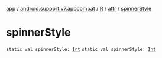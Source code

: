 [app](../../../index.md) / [android.support.v7.appcompat](../../index.md) / [R](../index.md) / [attr](index.md) / [spinnerStyle](./spinner-style.md)

# spinnerStyle

`static val spinnerStyle: `[`Int`](https://kotlinlang.org/api/latest/jvm/stdlib/kotlin/-int/index.html)
`static val spinnerStyle: `[`Int`](https://kotlinlang.org/api/latest/jvm/stdlib/kotlin/-int/index.html)
